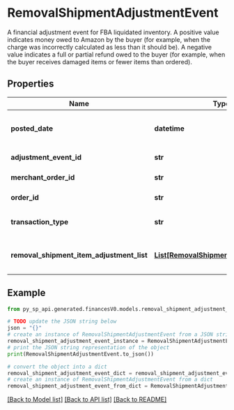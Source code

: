 # RemovalShipmentAdjustmentEvent

A financial adjustment event for FBA liquidated inventory. A positive value indicates money owed to Amazon by the buyer (for example, when the charge was incorrectly calculated as less than it should be). A negative value indicates a full or partial refund owed to the buyer (for example, when the buyer receives damaged items or fewer items than ordered).

## Properties

Name | Type | Description | Notes
------------ | ------------- | ------------- | -------------
**posted_date** | **datetime** | Fields with a schema type of date are in ISO 8601 date time format (for example GroupBeginDate). | [optional] 
**adjustment_event_id** | **str** | The unique identifier for the adjustment event. | [optional] 
**merchant_order_id** | **str** | The merchant removal orderId. | [optional] 
**order_id** | **str** | The orderId for shipping inventory. | [optional] 
**transaction_type** | **str** | The type of removal order.  Possible values:  * WHOLESALE_LIQUIDATION. | [optional] 
**removal_shipment_item_adjustment_list** | [**List[RemovalShipmentItemAdjustment]**](RemovalShipmentItemAdjustment.md) | A comma-delimited list of Removal shipmentItemAdjustment details for FBA inventory. | [optional] 

## Example

```python
from py_sp_api.generated.financesV0.models.removal_shipment_adjustment_event import RemovalShipmentAdjustmentEvent

# TODO update the JSON string below
json = "{}"
# create an instance of RemovalShipmentAdjustmentEvent from a JSON string
removal_shipment_adjustment_event_instance = RemovalShipmentAdjustmentEvent.from_json(json)
# print the JSON string representation of the object
print(RemovalShipmentAdjustmentEvent.to_json())

# convert the object into a dict
removal_shipment_adjustment_event_dict = removal_shipment_adjustment_event_instance.to_dict()
# create an instance of RemovalShipmentAdjustmentEvent from a dict
removal_shipment_adjustment_event_from_dict = RemovalShipmentAdjustmentEvent.from_dict(removal_shipment_adjustment_event_dict)
```
[[Back to Model list]](../README.md#documentation-for-models) [[Back to API list]](../README.md#documentation-for-api-endpoints) [[Back to README]](../README.md)


